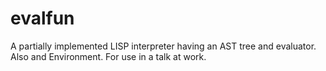 # evalfun
A partially implemented LISP interpreter having an AST tree and evaluator.  Also and Environment. For use in a talk at work.
